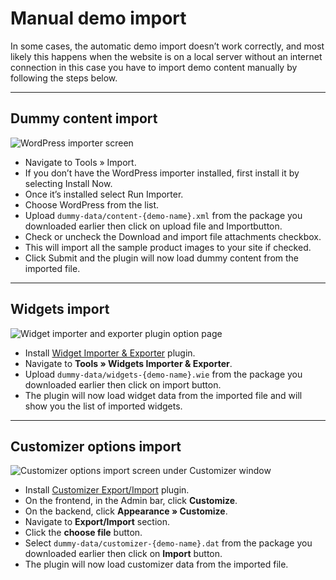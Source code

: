 # Manual demo import

In some cases, the automatic demo import doesn’t work correctly, and most likely this happens when the website is on a local server without an internet connection in this case you have to import demo content manually by following the steps below.

<hr/>

## Dummy content import

![WordPress importer screen](img/wordpress-importer.png)

* Navigate to Tools » Import.
* If you don’t have the WordPress importer installed, first install it by selecting Install Now.
* Once it’s installed select Run Importer.
* Choose WordPress from the list.
* Upload ```dummy-data/content-{demo-name}.xml``` from the package you downloaded earlier then click on upload file and Importbutton.
* Check or uncheck the Download and import file attachments checkbox.
* This will import all the sample product images to your site if checked.
* Click Submit and the plugin will now load dummy content from the imported file.

<hr/>

## Widgets import

![Widget importer and exporter plugin option page](img/widget-importer-exporter.png)

* Install [Widget Importer & Exporter](https://wordpress.org/plugins/widget-importer-exporter) plugin.
* Navigate to **Tools » Widgets Importer & Exporter**.
* Upload ```dummy-data/widgets-{demo-name}.wie``` from the package you downloaded earlier then click on import button.
* The plugin will now load widget data from the imported file and will show you the list of imported widgets.

<hr/>

## Customizer options import

![Customizer options import screen under Customizer window](img/customizer-options-import.jpg)

* Install [Customizer Export/Import](https://wordpress.org/plugins/customizer-export-import/) plugin.
* On the frontend, in the Admin bar, click **Customize**.
* On the backend, click **Appearance » Customize**.
* Navigate to **Export/Import** section.
* Click the **choose file** button.
* Select ```dummy-data/customizer-{demo-name}.dat``` from the package you downloaded earlier then click on **Import** button.
* The plugin will now load customizer data from the imported file.
